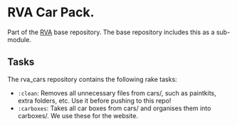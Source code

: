 RVA Car Pack.
===

Part of the [RVA](https://github.com/Re-Volt-America/rva) base repository.
The base repository includes this as a sub-module.

## Tasks
The rva_cars repository contains the following rake tasks:
  - `:clean`: Removes all unnecessary files from cars/, such as paintkits, extra folders, etc. Use it before pushing to this repo!
  - `:carboxes`: Takes all car boxes from cars/ and organises them into carboxes/. We use these for the website.
